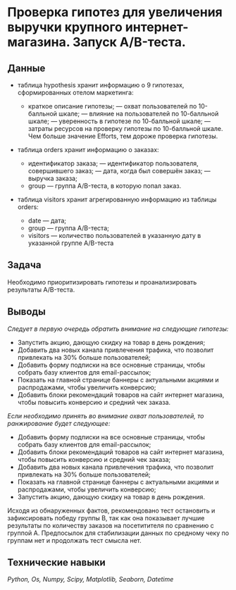 # Проверка гипотез для увеличения выручки крупного интернет-магазина. Запуск A/B-теста.

## Данные

- таблица hypothesis хранит информацию о 9 гипотезах, сформированных отелом маркетинга:
  - краткое описание гипотезы;
  — охват пользователей по 10-балльной шкале;
  — влияние на пользователей по 10-балльной шкале;
  — уверенность в гипотезе по 10-балльной шкале;
  — затраты ресурсов на проверку гипотезы по 10-балльной шкале. Чем больше значение Efforts, тем дороже проверка гипотезы.

- таблица orders хранит информацию о заказах:
  - идентификатор заказа;
  — идентификатор пользователя, совершившего заказ;
  — дата, когда был совершён заказ;
  — выручка заказа;
  - group — группа A/B-теста, в которую попал заказ.
    
- таблица visitors хранит агрегированную информацию из таблицы orders:
  - date — дата;
  - group — группа A/B-теста;
  - visitors — количество пользователей в указанную дату в указанной группе A/B-теста

## Задача

Необходимо приоритизировать гипотезы и проанализировать результаты A/B-теста.

## Выводы

*Следует в первую очередь обратить внимание на следующие гипотезы:*

- Запустить акцию, дающую скидку на товар в день рождения;
- Добавить два новых канала привлечения трафика, что позволит привлекать на 30% больше пользователей;
- Добавить форму подписки на все основные страницы, чтобы собрать базу клиентов для email-рассылок;
- Показать на главной странице баннеры с актуальными акциями и распродажами, чтобы увеличить конверсию;
- Добавить блоки рекомендаций товаров на сайт интернет магазина, чтобы повысить конверсию и средний чек заказа.

*Если необходимо принять во внимание охват пользователей, то ранжирование будет следующее:*

- Добавить форму подписки на все основные страницы, чтобы собрать базу клиентов для email-рассылок;
- Добавить блоки рекомендаций товаров на сайт интернет магазина, чтобы повысить конверсию и средний чек заказа;
- Добавить два новых канала привлечения трафика, что позволит привлекать на 30% больше пользователей;
- Показать на главной странице баннеры с актуальными акциями и распродажами, чтобы увеличить конверсию;
- Запустить акцию, дающую скидку на товар в день рождения.

Исходя из обнаруженных фактов, рекомендовано тест остановить и зафиксировать победу группы B, так как она показывает лучшие результаты по количеству заказов на посетитителя по сравнению с группой А. Предпосылок для стабилизации данных по средному чеку по группам нет и продолжать тест смысла нет.

## Технические навыки
*Python, Os, Numpy, Scipy, Matplotlib, Seaborn, Datetime*
